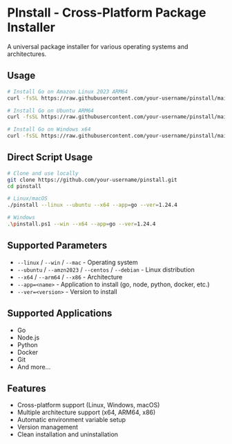 # PInstall - Cross-Platform Package Installer

A universal package installer for various operating systems and architectures.

## Usage

```bash
# Install Go on Amazon Linux 2023 ARM64
curl -fsSL https://raw.githubusercontent.com/your-username/pinstall/main/install.sh | bash -s -- --linux --amzn2023 --arm64 --app=go --ver=1.24.4

# Install Go on Ubuntu ARM64
curl -fsSL https://raw.githubusercontent.com/your-username/pinstall/main/install.sh | bash -s -- --linux --ubuntu --arm64 --app=go --ver=1.24.4

# Install Go on Windows x64
curl -fsSL https://raw.githubusercontent.com/your-username/pinstall/main/install.ps1 | powershell -Command "& {[ScriptBlock]::Create((New-Object Net.WebClient).DownloadString('https://raw.githubusercontent.com/your-username/pinstall/main/install.ps1')).Invoke('--win', '--x64', '--app=go', '--ver=1.24.4')}"
```

## Direct Script Usage

```bash
# Clone and use locally
git clone https://github.com/your-username/pinstall.git
cd pinstall

# Linux/macOS
./pinstall --linux --ubuntu --x64 --app=go --ver=1.24.4

# Windows
.\pinstall.ps1 --win --x64 --app=go --ver=1.24.4
```

## Supported Parameters

- `--linux` / `--win` / `--mac` - Operating system
- `--ubuntu` / `--amzn2023` / `--centos` / `--debian` - Linux distribution
- `--x64` / `--arm64` / `--x86` - Architecture
- `--app=<name>` - Application to install (go, node, python, docker, etc.)
- `--ver=<version>` - Version to install

## Supported Applications

- Go
- Node.js
- Python
- Docker
- Git
- And more...

## Features

- Cross-platform support (Linux, Windows, macOS)
- Multiple architecture support (x64, ARM64, x86)
- Automatic environment variable setup
- Version management
- Clean installation and uninstallation
